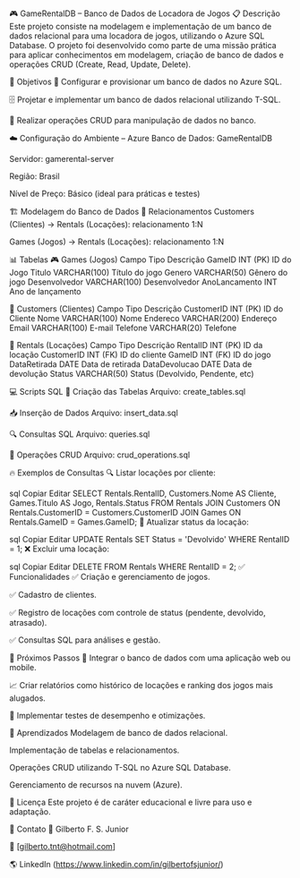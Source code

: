 🎮 GameRentalDB – Banco de Dados de Locadora de Jogos
📋 Descrição
Este projeto consiste na modelagem e implementação de um banco de dados relacional para uma locadora de jogos, utilizando o Azure SQL Database. O projeto foi desenvolvido como parte de uma missão prática para aplicar conhecimentos em modelagem, criação de banco de dados e operações CRUD (Create, Read, Update, Delete).

🎯 Objetivos
🔧 Configurar e provisionar um banco de dados no Azure SQL.

🗄️ Projetar e implementar um banco de dados relacional utilizando T-SQL.

💾 Realizar operações CRUD para manipulação de dados no banco.

☁️ Configuração do Ambiente – Azure
Banco de Dados: GameRentalDB

Servidor: gamerental-server

Região: Brasil

Nível de Preço: Básico (ideal para práticas e testes)

🏗️ Modelagem do Banco de Dados
🔗 Relacionamentos
Customers (Clientes) → Rentals (Locações): relacionamento 1:N

Games (Jogos) → Rentals (Locações): relacionamento 1:N

📊 Tabelas
🎮 Games (Jogos)
Campo	Tipo	Descrição
GameID	INT (PK)	ID do Jogo
Titulo	VARCHAR(100)	Título do jogo
Genero	VARCHAR(50)	Gênero do jogo
Desenvolvedor	VARCHAR(100)	Desenvolvedor
AnoLancamento	INT	Ano de lançamento

👥 Customers (Clientes)
Campo	Tipo	Descrição
CustomerID	INT (PK)	ID do Cliente
Nome	VARCHAR(100)	Nome
Endereco	VARCHAR(200)	Endereço
Email	VARCHAR(100)	E-mail
Telefone	VARCHAR(20)	Telefone

📄 Rentals (Locações)
Campo	Tipo	Descrição
RentalID	INT (PK)	ID da locação
CustomerID	INT (FK)	ID do cliente
GameID	INT (FK)	ID do jogo
DataRetirada	DATE	Data de retirada
DataDevolucao	DATE	Data de devolução
Status	VARCHAR(50)	Status (Devolvido, Pendente, etc)

💻 Scripts SQL
🔨 Criação das Tabelas
Arquivo: create_tables.sql

📥 Inserção de Dados
Arquivo: insert_data.sql

🔍 Consultas SQL
Arquivo: queries.sql

🔄 Operações CRUD
Arquivo: crud_operations.sql

🔥 Exemplos de Consultas
🔍 Listar locações por cliente:

sql
Copiar
Editar
SELECT Rentals.RentalID, Customers.Nome AS Cliente, Games.Titulo AS Jogo, Rentals.Status
FROM Rentals
JOIN Customers ON Rentals.CustomerID = Customers.CustomerID
JOIN Games ON Rentals.GameID = Games.GameID;
📝 Atualizar status da locação:

sql
Copiar
Editar
UPDATE Rentals
SET Status = 'Devolvido'
WHERE RentalID = 1;
❌ Excluir uma locação:

sql
Copiar
Editar
DELETE FROM Rentals
WHERE RentalID = 2;
✅ Funcionalidades
✅ Criação e gerenciamento de jogos.

✅ Cadastro de clientes.

✅ Registro de locações com controle de status (pendente, devolvido, atrasado).

✅ Consultas SQL para análises e gestão.

🚀 Próximos Passos
🔗 Integrar o banco de dados com uma aplicação web ou mobile.

📈 Criar relatórios como histórico de locações e ranking dos jogos mais alugados.

🔧 Implementar testes de desempenho e otimizações.

🧠 Aprendizados
Modelagem de banco de dados relacional.

Implementação de tabelas e relacionamentos.

Operações CRUD utilizando T-SQL no Azure SQL Database.

Gerenciamento de recursos na nuvem (Azure).

📜 Licença
Este projeto é de caráter educacional e livre para uso e adaptação.

🤝 Contato
💼 Gilberto F. S. Junior

📧 [gilberto.tnt@hotmail.com]

🌎 LinkedIn (https://www.linkedin.com/in/gilbertofsjunior/)
